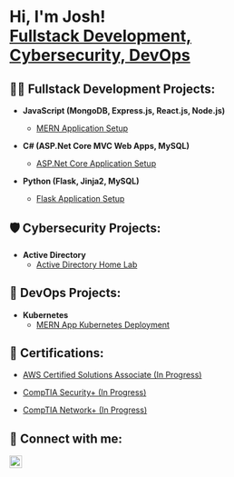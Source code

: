 <h1>Hi, I'm Josh! <br/><a href="https://github.com/joshuavargas">Fullstack Development, Cybersecurity, DevOps</a>

<h2>👨‍💻 Fullstack Development Projects:</h2>

- <b>JavaScript (MongoDB, Express.js, React.js, Node.js)</b>
  - [MERN Application Setup](https://github.com/JoshuaVargas/flask_app_setup)
  
- <b>C# (ASP.Net Core MVC Web Apps, MySQL)</b>
  - [ASP.Net Core Application Setup](https://github.com/JoshuaVargas/flask_app_setup)
 
- <b>Python (Flask, Jinja2, MySQL)</b>
  - [Flask Application Setup](https://github.com/JoshuaVargas/flask_app_setup)
 
<h2>🛡 Cybersecurity Projects:</h2>

- <b>Active Directory</b>
  - [Active Directory Home Lab](https://github.com/JoshuaVargas/flask_app_setup)


<h2>📲 DevOps Projects:</h2>

- <b>Kubernetes</b>
  - [MERN App Kubernetes Deployment](https://github.com/JoshuaVargas/flask_app_setup)

 
<h2>📃 Certifications:</h2>

- [AWS Certified Solutions Associate (In Progress)](https://github.com/JoshuaVargas/)
  
- [CompTIA Security+ (In Progress)](https://github.com/JoshuaVargas/)
 
- [CompTIA Network+ (In Progress)](https://github.com/JoshuaVargas/)

<h2> 🤳 Connect with me:</h2>

[<img align="left" alt="JoshuaVargas | LinkedIn" width="22px" src="https://cdn.jsdelivr.net/npm/simple-icons@v3/icons/linkedin.svg" />][linkedin]

[linkedin]: https://linkedin.com/in/josh-vargas

<!--
**joshuavargas/joshuavargas** is a ✨ _special_ ✨ repository because its `README.md` (this file) appears on your GitHub profile.

Here are some ideas to get you started:

- 🔭 I’m currently working on ...
- 🌱 I’m currently learning ...
- 👯 I’m looking to collaborate on ...
- 🤔 I’m looking for help with ...
- 💬 Ask me about ...
- 📫 How to reach me: ...
- 😄 Pronouns: ...
- ⚡ Fun fact: ...
-->
